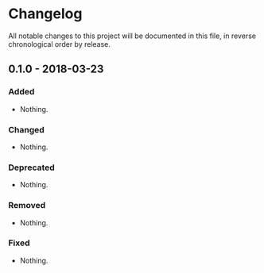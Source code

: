 # Changelog

All notable changes to this project will be documented in this file, in reverse chronological order by release.

## 0.1.0 - 2018-03-23

### Added

- Nothing.

### Changed

- Nothing.

### Deprecated

- Nothing.

### Removed

- Nothing.

### Fixed

- Nothing.
